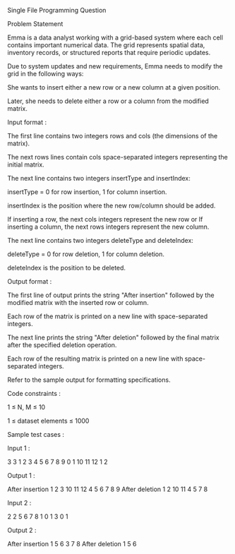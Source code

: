 Single File Programming Question

Problem Statement


Emma is a data analyst working with a grid-based system where each cell contains important numerical data. The grid represents spatial data, inventory records, or structured reports that require periodic updates.


Due to system updates and new requirements, Emma needs to modify the grid in the following ways:


She wants to insert either a new row or a new column at a given position.

Later, she needs to delete either a row or a column from the modified matrix.

Input format :

The first line contains two integers rows and cols (the dimensions of the matrix).

The next rows lines contain cols space-separated integers representing the initial matrix.

The next line contains two integers insertType and insertIndex:

insertType = 0 for row insertion, 1 for column insertion.

insertIndex is the position where the new row/column should be added.

If inserting a row, the next cols integers represent the new row or If inserting a column, the next rows integers represent the new column.

The next line contains two integers deleteType and deleteIndex:

deleteType = 0 for row deletion, 1 for column deletion.

deleteIndex is the position to be deleted.

Output format :

The first line of output prints the string "After insertion" followed by the modified matrix with the inserted row or column.

Each row of the matrix is printed on a new line with space-separated integers.

The next line prints the string "After deletion" followed by the final matrix after the specified deletion operation.

Each row of the resulting matrix is printed on a new line with space-separated integers.


Refer to the sample output for formatting specifications.

Code constraints :

1 ≤ N, M ≤ 10

1 ≤ dataset elements ≤ 1000

Sample test cases :

Input 1 :

3 3 1 2 3 4 5 6 7 8 9 0 1 10 11 12 1 2

Output 1 :

After insertion 1 2 3 10 11 12 4 5 6 7 8 9 After deletion 1 2 10 11 4 5 7 8 

Input 2 :

2 2 5 6 7 8 1 0 1 3 0 1

Output 2 :

After insertion 1 5 6 3 7 8 After deletion 1 5 6 

